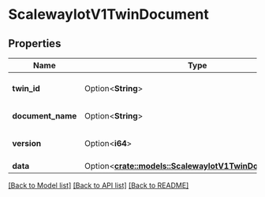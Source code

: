 # ScalewayIotV1TwinDocument

## Properties

Name | Type | Description | Notes
------------ | ------------- | ------------- | -------------
**twin_id** | Option<**String**> | Document's parent twin ID | [optional]
**document_name** | Option<**String**> | Document's name | [optional]
**version** | Option<**i64**> | Document's new version | [optional]
**data** | Option<[**crate::models::ScalewayIotV1TwinDocumentData**](scaleway_iot_v1_TwinDocument_data.md)> |  | [optional]

[[Back to Model list]](../README.md#documentation-for-models) [[Back to API list]](../README.md#documentation-for-api-endpoints) [[Back to README]](../README.md)


